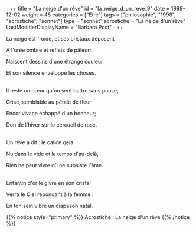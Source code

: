 +++
title = "La neige d'un rêve"
id = "la_neige_d_un_reve_9"
date = 1998-12-02
weight = 48
categories = ["Etre"]
tags = ["philosophie", "1998", "acrostiche", "sonnet"]
type = "sonnet"
acrostiche = "La neige d'un rêve"
LastModifierDisplayName = "Barbara Post"
+++

La neige est froide, et ses cristaux déposent

A l'orée ombre et reflets de pâleur;

Naissent dessins d'une étrange couleur

Et son silence enveloppe les choses.

 \
Il reste un cœur qu'on sent battre sans pause,

Grisé, semblable au pétale de fleur

Encor vivace échappé d'un bonheur;

Don de l'hiver sur le cercueil de rose.

 \
Un rêve a dit : le calice gela

Nu dans le vide et le temps d'au-delà,

Rien ne peut vivre où ne subsiste l'âme.

 \
Enfantin d'or le givre en son cristal

Verra le Ciel répondant à la femme :

En ton sein vibre un diapason natal.

{{% notice style="primary" %}}
Acrostiche : La neige d'un rêve
{{% /notice %}}
